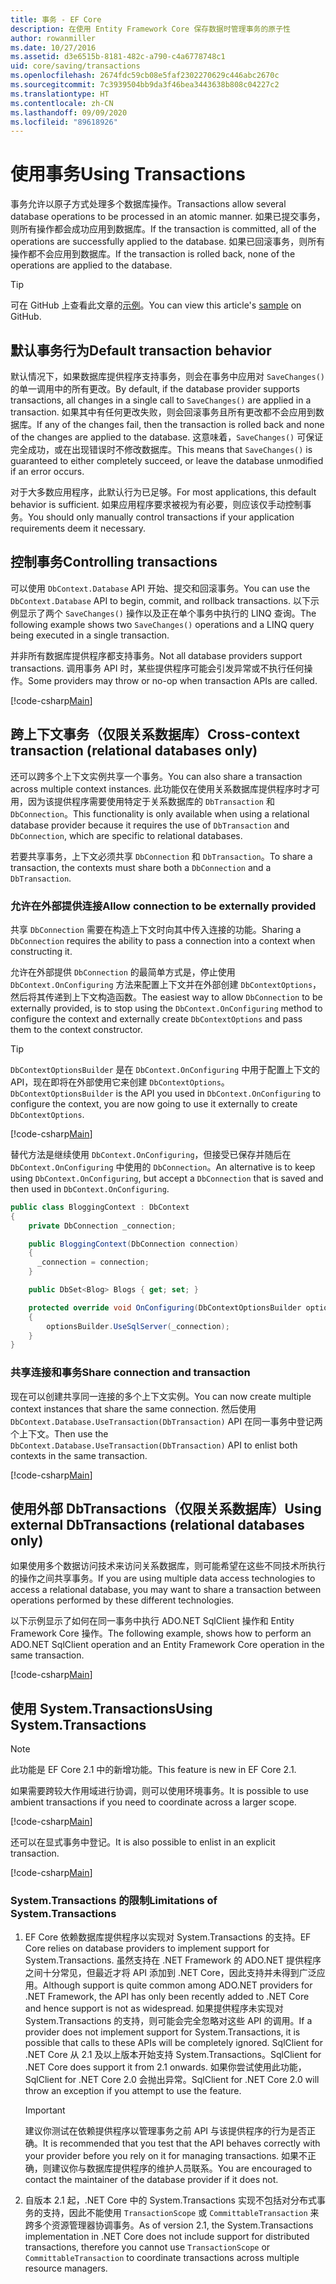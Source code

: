 ```yaml
---
title: 事务 - EF Core
description: 在使用 Entity Framework Core 保存数据时管理事务的原子性
author: rowanmiller
ms.date: 10/27/2016
ms.assetid: d3e6515b-8181-482c-a790-c4a6778748c1
uid: core/saving/transactions
ms.openlocfilehash: 2674fdc59cb08e5faf2302270629c446abc2670c
ms.sourcegitcommit: 7c3939504bb9da3f46bea3443638b808c04227c2
ms.translationtype: HT
ms.contentlocale: zh-CN
ms.lasthandoff: 09/09/2020
ms.locfileid: "89618926"
---
```

# <a name="using-transactions"></a><span data-ttu-id="5c017-103">使用事务</span><span class="sxs-lookup"><span data-stu-id="5c017-103">Using Transactions</span></span>

<span data-ttu-id="5c017-104">事务允许以原子方式处理多个数据库操作。</span><span class="sxs-lookup"><span data-stu-id="5c017-104">Transactions allow several database operations to be processed in an atomic manner.</span></span> <span data-ttu-id="5c017-105">如果已提交事务，则所有操作都会成功应用到数据库。</span><span class="sxs-lookup"><span data-stu-id="5c017-105">If the transaction is committed, all of the operations are successfully applied to the database.</span></span> <span data-ttu-id="5c017-106">如果已回滚事务，则所有操作都不会应用到数据库。</span><span class="sxs-lookup"><span data-stu-id="5c017-106">If the transaction is rolled back, none of the operations are applied to the database.</span></span>

> [!TIP]  
> <span data-ttu-id="5c017-107">可在 GitHub 上查看此文章的[示例](https://github.com/dotnet/EntityFramework.Docs/tree/master/samples/core/Saving/Transactions/)。</span><span class="sxs-lookup"><span data-stu-id="5c017-107">You can view this article's [sample](https://github.com/dotnet/EntityFramework.Docs/tree/master/samples/core/Saving/Transactions/) on GitHub.</span></span>

## <a name="default-transaction-behavior"></a><span data-ttu-id="5c017-108">默认事务行为</span><span class="sxs-lookup"><span data-stu-id="5c017-108">Default transaction behavior</span></span>

<span data-ttu-id="5c017-109">默认情况下，如果数据库提供程序支持事务，则会在事务中应用对 `SaveChanges()` 的单一调用中的所有更改。</span><span class="sxs-lookup"><span data-stu-id="5c017-109">By default, if the database provider supports transactions, all changes in a single call to `SaveChanges()` are applied in a transaction.</span></span> <span data-ttu-id="5c017-110">如果其中有任何更改失败，则会回滚事务且所有更改都不会应用到数据库。</span><span class="sxs-lookup"><span data-stu-id="5c017-110">If any of the changes fail, then the transaction is rolled back and none of the changes are applied to the database.</span></span> <span data-ttu-id="5c017-111">这意味着，`SaveChanges()` 可保证完全成功，或在出现错误时不修改数据库。</span><span class="sxs-lookup"><span data-stu-id="5c017-111">This means that `SaveChanges()` is guaranteed to either completely succeed, or leave the database unmodified if an error occurs.</span></span>

<span data-ttu-id="5c017-112">对于大多数应用程序，此默认行为已足够。</span><span class="sxs-lookup"><span data-stu-id="5c017-112">For most applications, this default behavior is sufficient.</span></span> <span data-ttu-id="5c017-113">如果应用程序要求被视为有必要，则应该仅手动控制事务。</span><span class="sxs-lookup"><span data-stu-id="5c017-113">You should only manually control transactions if your application requirements deem it necessary.</span></span>

## <a name="controlling-transactions"></a><span data-ttu-id="5c017-114">控制事务</span><span class="sxs-lookup"><span data-stu-id="5c017-114">Controlling transactions</span></span>

<span data-ttu-id="5c017-115">可以使用 `DbContext.Database` API 开始、提交和回滚事务。</span><span class="sxs-lookup"><span data-stu-id="5c017-115">You can use the `DbContext.Database` API to begin, commit, and rollback transactions.</span></span> <span data-ttu-id="5c017-116">以下示例显示了两个 `SaveChanges()` 操作以及正在单个事务中执行的 LINQ 查询。</span><span class="sxs-lookup"><span data-stu-id="5c017-116">The following example shows two `SaveChanges()` operations and a LINQ query being executed in a single transaction.</span></span>

<span data-ttu-id="5c017-117">并非所有数据库提供程序都支持事务。</span><span class="sxs-lookup"><span data-stu-id="5c017-117">Not all database providers support transactions.</span></span> <span data-ttu-id="5c017-118">调用事务 API 时，某些提供程序可能会引发异常或不执行任何操作。</span><span class="sxs-lookup"><span data-stu-id="5c017-118">Some providers may throw or no-op when transaction APIs are called.</span></span>

[!code-csharp[Main](../../../samples/core/Saving/Transactions/ControllingTransaction/Sample.cs?name=Transaction&highlight=3,17,18,19)]

## <a name="cross-context-transaction-relational-databases-only"></a><span data-ttu-id="5c017-119">跨上下文事务（仅限关系数据库）</span><span class="sxs-lookup"><span data-stu-id="5c017-119">Cross-context transaction (relational databases only)</span></span>

<span data-ttu-id="5c017-120">还可以跨多个上下文实例共享一个事务。</span><span class="sxs-lookup"><span data-stu-id="5c017-120">You can also share a transaction across multiple context instances.</span></span> <span data-ttu-id="5c017-121">此功能仅在使用关系数据库提供程序时才可用，因为该提供程序需要使用特定于关系数据库的 `DbTransaction` 和 `DbConnection`。</span><span class="sxs-lookup"><span data-stu-id="5c017-121">This functionality is only available when using a relational database provider because it requires the use of `DbTransaction` and `DbConnection`, which are specific to relational databases.</span></span>

<span data-ttu-id="5c017-122">若要共享事务，上下文必须共享 `DbConnection` 和 `DbTransaction`。</span><span class="sxs-lookup"><span data-stu-id="5c017-122">To share a transaction, the contexts must share both a `DbConnection` and a `DbTransaction`.</span></span>

### <a name="allow-connection-to-be-externally-provided"></a><span data-ttu-id="5c017-123">允许在外部提供连接</span><span class="sxs-lookup"><span data-stu-id="5c017-123">Allow connection to be externally provided</span></span>

<span data-ttu-id="5c017-124">共享 `DbConnection` 需要在构造上下文时向其中传入连接的功能。</span><span class="sxs-lookup"><span data-stu-id="5c017-124">Sharing a `DbConnection` requires the ability to pass a connection into a context when constructing it.</span></span>

<span data-ttu-id="5c017-125">允许在外部提供 `DbConnection` 的最简单方式是，停止使用 `DbContext.OnConfiguring` 方法来配置上下文并在外部创建 `DbContextOptions`，然后将其传递到上下文构造函数。</span><span class="sxs-lookup"><span data-stu-id="5c017-125">The easiest way to allow `DbConnection` to be externally provided, is to stop using the `DbContext.OnConfiguring` method to configure the context and externally create `DbContextOptions` and pass them to the context constructor.</span></span>

> [!TIP]  
> <span data-ttu-id="5c017-126">`DbContextOptionsBuilder` 是在 `DbContext.OnConfiguring` 中用于配置上下文的 API，现在即将在外部使用它来创建 `DbContextOptions`。</span><span class="sxs-lookup"><span data-stu-id="5c017-126">`DbContextOptionsBuilder` is the API you used in `DbContext.OnConfiguring` to configure the context, you are now going to use it externally to create `DbContextOptions`.</span></span>

[!code-csharp[Main](../../../samples/core/Saving/Transactions/SharingTransaction/Sample.cs?name=Context&highlight=3,4,5)]

<span data-ttu-id="5c017-127">替代方法是继续使用 `DbContext.OnConfiguring`，但接受已保存并随后在 `DbContext.OnConfiguring` 中使用的 `DbConnection`。</span><span class="sxs-lookup"><span data-stu-id="5c017-127">An alternative is to keep using `DbContext.OnConfiguring`, but accept a `DbConnection` that is saved and then used in `DbContext.OnConfiguring`.</span></span>

``` csharp
public class BloggingContext : DbContext
{
    private DbConnection _connection;

    public BloggingContext(DbConnection connection)
    {
      _connection = connection;
    }

    public DbSet<Blog> Blogs { get; set; }

    protected override void OnConfiguring(DbContextOptionsBuilder optionsBuilder)
    {
        optionsBuilder.UseSqlServer(_connection);
    }
}
```

### <a name="share-connection-and-transaction"></a><span data-ttu-id="5c017-128">共享连接和事务</span><span class="sxs-lookup"><span data-stu-id="5c017-128">Share connection and transaction</span></span>

<span data-ttu-id="5c017-129">现在可以创建共享同一连接的多个上下文实例。</span><span class="sxs-lookup"><span data-stu-id="5c017-129">You can now create multiple context instances that share the same connection.</span></span> <span data-ttu-id="5c017-130">然后使用 `DbContext.Database.UseTransaction(DbTransaction)` API 在同一事务中登记两个上下文。</span><span class="sxs-lookup"><span data-stu-id="5c017-130">Then use the `DbContext.Database.UseTransaction(DbTransaction)` API to enlist both contexts in the same transaction.</span></span>

[!code-csharp[Main](../../../samples/core/Saving/Transactions/SharingTransaction/Sample.cs?name=Transaction&highlight=1,2,3,7,16,23,24,25)]

## <a name="using-external-dbtransactions-relational-databases-only"></a><span data-ttu-id="5c017-131">使用外部 DbTransactions（仅限关系数据库）</span><span class="sxs-lookup"><span data-stu-id="5c017-131">Using external DbTransactions (relational databases only)</span></span>

<span data-ttu-id="5c017-132">如果使用多个数据访问技术来访问关系数据库，则可能希望在这些不同技术所执行的操作之间共享事务。</span><span class="sxs-lookup"><span data-stu-id="5c017-132">If you are using multiple data access technologies to access a relational database, you may want to share a transaction between operations performed by these different technologies.</span></span>

<span data-ttu-id="5c017-133">以下示例显示了如何在同一事务中执行 ADO.NET SqlClient 操作和 Entity Framework Core 操作。</span><span class="sxs-lookup"><span data-stu-id="5c017-133">The following example, shows how to perform an ADO.NET SqlClient operation and an Entity Framework Core operation in the same transaction.</span></span>

[!code-csharp[Main](../../../samples/core/Saving/Transactions/ExternalDbTransaction/Sample.cs?name=Transaction&highlight=4,10,21,26,27,28)]

## <a name="using-systemtransactions"></a><span data-ttu-id="5c017-134">使用 System.Transactions</span><span class="sxs-lookup"><span data-stu-id="5c017-134">Using System.Transactions</span></span>

> [!NOTE]  
> <span data-ttu-id="5c017-135">此功能是 EF Core 2.1 中的新增功能。</span><span class="sxs-lookup"><span data-stu-id="5c017-135">This feature is new in EF Core 2.1.</span></span>

<span data-ttu-id="5c017-136">如果需要跨较大作用域进行协调，则可以使用环境事务。</span><span class="sxs-lookup"><span data-stu-id="5c017-136">It is possible to use ambient transactions if you need to coordinate across a larger scope.</span></span>

[!code-csharp[Main](../../../samples/core/Saving/Transactions/AmbientTransaction/Sample.cs?name=Transaction&highlight=1,2,3,26,27,28)]

<span data-ttu-id="5c017-137">还可以在显式事务中登记。</span><span class="sxs-lookup"><span data-stu-id="5c017-137">It is also possible to enlist in an explicit transaction.</span></span>

[!code-csharp[Main](../../../samples/core/Saving/Transactions/CommitableTransaction/Sample.cs?name=Transaction&highlight=1,15,28,29,30)]

### <a name="limitations-of-systemtransactions"></a><span data-ttu-id="5c017-138">System.Transactions 的限制</span><span class="sxs-lookup"><span data-stu-id="5c017-138">Limitations of System.Transactions</span></span>  

1. <span data-ttu-id="5c017-139">EF Core 依赖数据库提供程序以实现对 System.Transactions 的支持。</span><span class="sxs-lookup"><span data-stu-id="5c017-139">EF Core relies on database providers to implement support for System.Transactions.</span></span> <span data-ttu-id="5c017-140">虽然支持在 .NET Framework 的 ADO.NET 提供程序之间十分常见，但最近才将 API 添加到 .NET Core，因此支持并未得到广泛应用。</span><span class="sxs-lookup"><span data-stu-id="5c017-140">Although support is quite common among ADO.NET providers for .NET Framework, the API has only been recently added to .NET Core and hence support is not as widespread.</span></span> <span data-ttu-id="5c017-141">如果提供程序未实现对 System.Transactions 的支持，则可能会完全忽略对这些 API 的调用。</span><span class="sxs-lookup"><span data-stu-id="5c017-141">If a provider does not implement support for System.Transactions, it is possible that calls to these APIs will be completely ignored.</span></span> <span data-ttu-id="5c017-142">SqlClient for .NET Core 从 2.1 及以上版本开始支持 System.Transactions。</span><span class="sxs-lookup"><span data-stu-id="5c017-142">SqlClient for .NET Core does support it from 2.1 onwards.</span></span> <span data-ttu-id="5c017-143">如果你尝试使用此功能，SqlClient for .NET Core 2.0 会抛出异常。</span><span class="sxs-lookup"><span data-stu-id="5c017-143">SqlClient for .NET Core 2.0 will throw an exception if you attempt to use the feature.</span></span>

   > [!IMPORTANT]  
   > <span data-ttu-id="5c017-144">建议你测试在依赖提供程序以管理事务之前 API 与该提供程序的行为是否正确。</span><span class="sxs-lookup"><span data-stu-id="5c017-144">It is recommended that you test that the API behaves correctly with your provider before you rely on it for managing transactions.</span></span> <span data-ttu-id="5c017-145">如果不正确，则建议你与数据库提供程序的维护人员联系。</span><span class="sxs-lookup"><span data-stu-id="5c017-145">You are encouraged to contact the maintainer of the database provider if it does not.</span></span>

2. <span data-ttu-id="5c017-146">自版本 2.1 起，.NET Core 中的 System.Transactions 实现不包括对分布式事务的支持，因此不能使用 `TransactionScope` 或 `CommittableTransaction` 来跨多个资源管理器协调事务。</span><span class="sxs-lookup"><span data-stu-id="5c017-146">As of version 2.1, the System.Transactions implementation in .NET Core does not include support for distributed transactions, therefore you cannot use `TransactionScope` or `CommittableTransaction` to coordinate transactions across multiple resource managers.</span></span>

